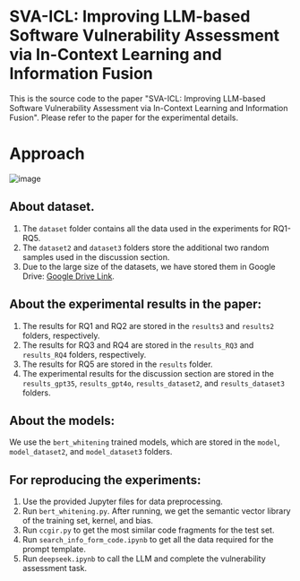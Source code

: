 # SVA-ICL: Improving LLM-based Software Vulnerability Assessment via In-Context Learning and Information Fusion

This is the source code to the paper "SVA-ICL: Improving LLM-based Software Vulnerability Assessment via In-Context
Learning and Information Fusion". Please refer to the paper for the experimental details.

# Approach
![image](https://github.com/judeomg/SVA-ICL/blob/main/figs/SVA-ICL.png)


## About dataset.

1. The `dataset` folder contains all the data used in the experiments for RQ1-RQ5.
2. The `dataset2` and `dataset3` folders store the additional two random samples used in the discussion section.
3. Due to the large size of the datasets, we have stored them in Google Drive: [Google Drive Link](https://drive.google.com/drive/folders/1endc4u6qjaaOUJ0Sxks2PYGYeDC9mJ5p?usp=drive_link).

## About the experimental results in the paper:

1. The results for RQ1 and RQ2 are stored in the `results3` and `results2` folders, respectively.
2. The results for RQ3 and RQ4 are stored in the `results_RQ3` and `results_RQ4` folders, respectively.
3. The results for RQ5 are stored in the `results` folder.
4. The experimental results for the discussion section are stored in the `results_gpt35`, `results_gpt4o`, `results_dataset2`, and `results_dataset3` folders.

## About the models:

We use the `bert_whitening` trained models, which are stored in the `model`, `model_dataset2`, and `model_dataset3` folders.

## For reproducing the experiments:

1. Use the provided Jupyter files for data preprocessing.
2. Run `bert_whitening.py`. After running, we get the semantic vector library of the training set, kernel, and bias.
3. Run `ccgir.py` to get the most similar code fragments for the test set.
4. Run `search_info_form_code.ipynb` to get all the data required for the prompt template.
5. Run `deepseek.ipynb` to call the LLM and complete the vulnerability assessment task.
